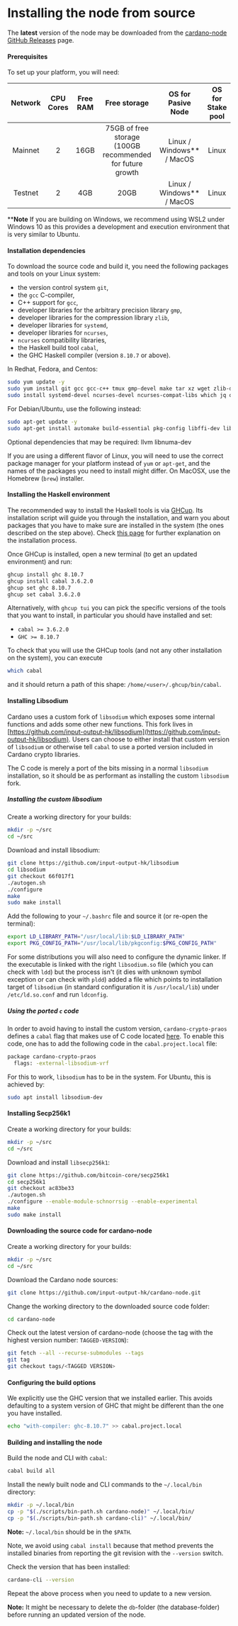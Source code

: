 # Installing the node from source

The **latest** version of the node may be downloaded from the [cardano-node GitHub Releases](https://github.com/input-output-hk/cardano-node/releases) page.

#### Prerequisites

To set up your platform, you will need:


| Network | CPU Cores | Free RAM | Free storage | OS for Pasive Node | OS for Stake pool |
| :---: | :---: | :---: | :---: | :---: | :---: |
| Mainnet | 2 | 16GB | 75GB of free storage (100GB recommended for future growth | Linux / Windows** / MacOS | Linux |
| Testnet | 2 | 4GB | 20GB | Linux / Windows** / MacOS | Linux |

****Note** If you are building on Windows, we recommend using WSL2 under Windows 10 as this provides a development and execution environment that is very similar to Ubuntu.


#### Installation dependencies

To download the source code and build it, you need the following packages and tools on your Linux system:

* the version control system `git`,
* the `gcc` C-compiler,
* C++ support for `gcc`,
* developer libraries for the arbitrary precision library `gmp`,
* developer libraries for the compression library `zlib`,
* developer libraries for `systemd`,
* developer libraries for `ncurses`,
* `ncurses` compatibility libraries,
* the Haskell build tool `cabal`,
* the GHC Haskell compiler (version `8.10.7` or above).

In Redhat, Fedora, and Centos:

```bash
sudo yum update -y
sudo yum install git gcc gcc-c++ tmux gmp-devel make tar xz wget zlib-devel libtool autoconf -y
sudo install systemd-devel ncurses-devel ncurses-compat-libs which jq openssl-devel lmdb-devel -y
```

For Debian/Ubuntu, use the following instead:

```bash
sudo apt-get update -y
sudo apt-get install automake build-essential pkg-config libffi-dev libgmp-dev libssl-dev libtinfo-dev libsystemd-dev zlib1g-dev make g++ tmux git jq wget libncursesw5 libtool autoconf liblmdb-dev -y
```

Optional dependencies that may be required: llvm libnuma-dev

If you are using a different flavor of Linux, you will need to use the correct package manager for your platform instead of `yum` or `apt-get`, and the names of the packages you need to install might differ.  On MacOSX, use the Homebrew (`brew`) installer.

#### Installing the Haskell environment

The recommended way to install the Haskell tools is via [GHCup](https://www.haskell.org/ghcup/). Its installation script will guide you through the installation, and warn you about packages that you have to make sure are installed in the system (the ones described on the step above). Check [this page](https://www.haskell.org/ghcup/install/) for further explanation on the installation process.

Once GHCup is installed, open a new terminal (to get an updated environment) and run:

```bash
ghcup install ghc 8.10.7
ghcup install cabal 3.6.2.0
ghcup set ghc 8.10.7
ghcup set cabal 3.6.2.0
```

Alternatively, with `ghcup tui` you can pick the specific versions of the tools that you want to install, in particular you should have installed and set:
- `cabal >= 3.6.2.0`
- `GHC >= 8.10.7`

To check that you will use the GHCup tools (and not any other installation on the system), you can execute

```bash
which cabal
```

and it should return a path of this shape: `/home/<user>/.ghcup/bin/cabal`.

#### Installing Libsodium

Cardano uses a custom fork of `libsodium` which exposes some internal functions
and adds some other new functions. This fork lives in
[https://github.com/input-output-hk/libsodium](https://github.com/input-output-hk/libsodium).
Users can choose to either install that custom version of `libsodium` or
otherwise tell `cabal` to use a ported version included in Cardano crypto
libraries.

The C code is merely a port of the bits missing in a normal `libsodium`
installation, so it should be as performant as installing the custom `libsodium`
fork.

##### Installing the custom libsodium

Create a working directory for your builds:

```bash
mkdir -p ~/src
cd ~/src
```

Download and install libsodium:

```bash
git clone https://github.com/input-output-hk/libsodium
cd libsodium
git checkout 66f017f1
./autogen.sh
./configure
make
sudo make install
```

Add the following to your `~/.bashrc` file and source it (or re-open the terminal):

```bash
export LD_LIBRARY_PATH="/usr/local/lib:$LD_LIBRARY_PATH"
export PKG_CONFIG_PATH="/usr/local/lib/pkgconfig:$PKG_CONFIG_PATH"
```

For some distributions you will also need to configure the dynamic linker.  If
the executable is linked with the right `libsodium.so` file (which you can
check with `ldd`) but the process isn't (it dies with unknown symbol exception
or can check with `pldd`) added a file which points to installation target of
`libsodium` (in standard configuration it is `/usr/local/lib`) under
`/etc/ld.so.conf` and run `ldconfig`.

##### Using the ported `c` code

In order to avoid having to install the custom version, `cardano-crypto-praos`
defines a `cabal` flag that makes use of C code located
[here](https://github.com/input-output-hk/cardano-base/tree/master/cardano-crypto-praos/cbits).
To enable this code, one has to add the following code in the
`cabal.project.local` file:

```bash
package cardano-crypto-praos
  flags: -external-libsodium-vrf
```

For this to work, `libsodium` has to be in the system. For Ubuntu, this is achieved by:

```bash
sudo apt install libsodium-dev
```

#### Installing Secp256k1

Create a working directory for your builds:

```bash
mkdir -p ~/src
cd ~/src
```

Download and install `libsecp256k1`:

```bash
git clone https://github.com/bitcoin-core/secp256k1
cd secp256k1
git checkout ac83be33
./autogen.sh
./configure --enable-module-schnorrsig --enable-experimental
make
sudo make install
```

#### Downloading the source code for cardano-node

Create a working directory for your builds:

```bash
mkdir -p ~/src
cd ~/src
```

Download the Cardano node sources:

```bash
git clone https://github.com/input-output-hk/cardano-node.git
```

Change the working directory to the downloaded source code folder:

```bash
cd cardano-node
```


Check out the latest version of cardano-node (choose the tag with the highest version number: ``TAGGED-VERSION``):

```bash
git fetch --all --recurse-submodules --tags
git tag
git checkout tags/<TAGGED VERSION>
```

#### Configuring the build options

We explicitly use the GHC version that we installed earlier.  This avoids defaulting to a system version of GHC that might be different than the one you have installed.

```bash
echo "with-compiler: ghc-8.10.7" >> cabal.project.local
```

#### Building and installing the node

Build the node and CLI with `cabal`:

```bash
cabal build all
```

Install the newly built node and CLI commands to the `~/.local/bin` directory:

```bash
mkdir -p ~/.local/bin
cp -p "$(./scripts/bin-path.sh cardano-node)" ~/.local/bin/
cp -p "$(./scripts/bin-path.sh cardano-cli)" ~/.local/bin/
```

**Note:** `~/.local/bin` should be in the `$PATH`.

Note, we avoid using `cabal install` because that method prevents the installed binaries from reporting
the git revision with the `--version` switch.

Check the version that has been installed:

```bash
cardano-cli --version
```

Repeat the above process when you need to update to a new version.


**Note:** It might be necessary to delete the `db`-folder \(the database-folder\) before running an updated version of the node.
